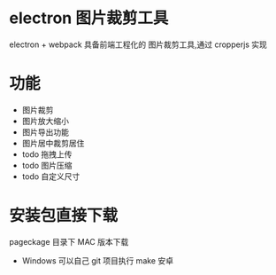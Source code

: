 # electron 图片裁剪工具

electron + webpack 具备前端工程化的 图片裁剪工具,通过 cropperjs 实现

# 功能

- 图片裁剪
- 图片放大缩小
- 图片导出功能
- 图片居中裁剪居住
- todo 拖拽上传
- todo 图片压缩
- todo 自定义尺寸

# 安装包直接下载

pageckage 目录下 MAC 版本下载

- Windows 可以自己 git 项目执行 make 安卓
